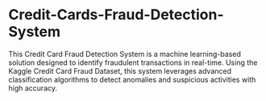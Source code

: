 # Credit-Cards-Fraud-Detection-System
This Credit Card Fraud Detection System is a machine learning-based solution designed to identify fraudulent transactions in real-time. Using the Kaggle Credit Card Fraud Dataset, this system leverages advanced classification algorithms to detect anomalies and suspicious activities with high accuracy.
